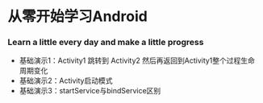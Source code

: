 # 从零开始学习Android
### Learn a little every day and make a little progress

* 基础演示1：Activity1 跳转到 Activity2 然后再返回到Activity1整个过程生命周期变化
* 基础演示2：Activity启动模式
* 基础演示3：startService与bindService区别





